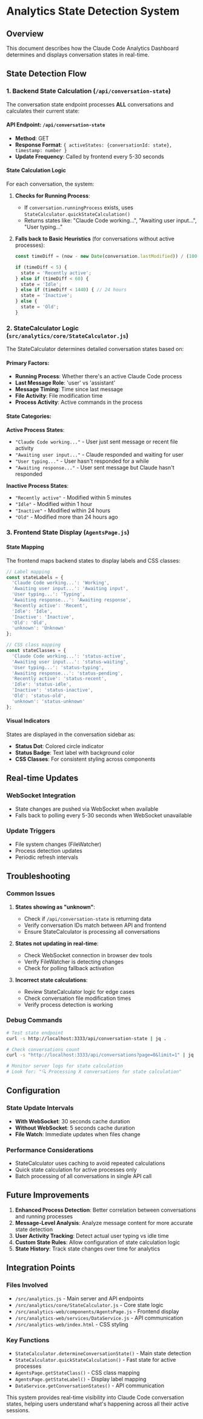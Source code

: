 # Analytics State Detection System

## Overview
This document describes how the Claude Code Analytics Dashboard determines and displays conversation states in real-time.

## State Detection Flow

### 1. Backend State Calculation (`/api/conversation-state`)

The conversation state endpoint processes **ALL** conversations and calculates their current state:

#### API Endpoint: `/api/conversation-state`
- **Method**: GET
- **Response Format**: `{ activeStates: {conversationId: state}, timestamp: number }`
- **Update Frequency**: Called by frontend every 5-30 seconds

#### State Calculation Logic

For each conversation, the system:

1. **Checks for Running Process**:
   - If `conversation.runningProcess` exists, uses `StateCalculator.quickStateCalculation()`
   - Returns states like: "Claude Code working...", "Awaiting user input...", "User typing..."

2. **Falls back to Basic Heuristics** (for conversations without active processes):
   ```javascript
   const timeDiff = (now - new Date(conversation.lastModified)) / (1000 * 60); // minutes
   
   if (timeDiff < 5) {
     state = 'Recently active';
   } else if (timeDiff < 60) {
     state = 'Idle';
   } else if (timeDiff < 1440) { // 24 hours
     state = 'Inactive';
   } else {
     state = 'Old';
   }
   ```

### 2. StateCalculator Logic (`src/analytics/core/StateCalculator.js`)

The StateCalculator determines detailed conversation states based on:

#### Primary Factors:
- **Running Process**: Whether there's an active Claude Code process
- **Last Message Role**: 'user' vs 'assistant'
- **Message Timing**: Time since last message
- **File Activity**: File modification time
- **Process Activity**: Active commands in the process

#### State Categories:

**Active Process States**:
- `"Claude Code working..."` - User just sent message or recent file activity
- `"Awaiting user input..."` - Claude responded and waiting for user
- `"User typing..."` - User hasn't responded for a while
- `"Awaiting response..."` - User sent message but Claude hasn't responded

**Inactive Process States**:
- `"Recently active"` - Modified within 5 minutes
- `"Idle"` - Modified within 1 hour
- `"Inactive"` - Modified within 24 hours
- `"Old"` - Modified more than 24 hours ago

### 3. Frontend State Display (`AgentsPage.js`)

#### State Mapping
The frontend maps backend states to display labels and CSS classes:

```javascript
// Label mapping
const stateLabels = {
  'Claude Code working...': 'Working',
  'Awaiting user input...': 'Awaiting input',
  'User typing...': 'Typing',
  'Awaiting response...': 'Awaiting response',
  'Recently active': 'Recent',
  'Idle': 'Idle',
  'Inactive': 'Inactive',
  'Old': 'Old',
  'unknown': 'Unknown'
};

// CSS class mapping
const stateClasses = {
  'Claude Code working...': 'status-active',
  'Awaiting user input...': 'status-waiting',
  'User typing...': 'status-typing',
  'Awaiting response...': 'status-pending',
  'Recently active': 'status-recent',
  'Idle': 'status-idle',
  'Inactive': 'status-inactive',
  'Old': 'status-old',
  'unknown': 'status-unknown'
};
```

#### Visual Indicators
States are displayed in the conversation sidebar as:
- **Status Dot**: Colored circle indicator
- **Status Badge**: Text label with background color
- **CSS Classes**: For consistent styling across components

## Real-time Updates

### WebSocket Integration
- State changes are pushed via WebSocket when available
- Falls back to polling every 5-30 seconds when WebSocket unavailable

### Update Triggers
- File system changes (FileWatcher)
- Process detection updates
- Periodic refresh intervals

## Troubleshooting

### Common Issues

1. **States showing as "unknown"**:
   - Check if `/api/conversation-state` is returning data
   - Verify conversation IDs match between API and frontend
   - Ensure StateCalculator is processing all conversations

2. **States not updating in real-time**:
   - Check WebSocket connection in browser dev tools
   - Verify FileWatcher is detecting changes
   - Check for polling fallback activation

3. **Incorrect state calculations**:
   - Review StateCalculator logic for edge cases
   - Check conversation file modification times
   - Verify process detection is working

### Debug Commands

```bash
# Test state endpoint
curl -s http://localhost:3333/api/conversation-state | jq .

# Check conversations count
curl -s "http://localhost:3333/api/conversations?page=0&limit=1" | jq '.pagination.totalCount'

# Monitor server logs for state calculation
# Look for: "🔍 Processing X conversations for state calculation"
```

## Configuration

### State Update Intervals
- **With WebSocket**: 30 seconds cache duration
- **Without WebSocket**: 5 seconds cache duration
- **File Watch**: Immediate updates when files change

### Performance Considerations
- StateCalculator uses caching to avoid repeated calculations
- Quick state calculation for active processes only
- Batch processing of all conversations in single API call

## Future Improvements

1. **Enhanced Process Detection**: Better correlation between conversations and running processes
2. **Message-Level Analysis**: Analyze message content for more accurate state detection
3. **User Activity Tracking**: Detect actual user typing vs idle time
4. **Custom State Rules**: Allow configuration of state calculation logic
5. **State History**: Track state changes over time for analytics

## Integration Points

### Files Involved
- `/src/analytics.js` - Main server and API endpoints
- `/src/analytics/core/StateCalculator.js` - Core state logic
- `/src/analytics-web/components/AgentsPage.js` - Frontend display
- `/src/analytics-web/services/DataService.js` - API communication
- `/src/analytics-web/index.html` - CSS styling

### Key Functions
- `StateCalculator.determineConversationState()` - Main state detection
- `StateCalculator.quickStateCalculation()` - Fast state for active processes
- `AgentsPage.getStateClass()` - CSS class mapping
- `AgentsPage.getStateLabel()` - Display label mapping
- `DataService.getConversationStates()` - API communication

This system provides real-time visibility into Claude Code conversation states, helping users understand what's happening across all their active sessions.
